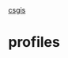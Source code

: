 <!-- the Menu -->
<link rel="stylesheet" media="all" href="../../styles.css" />
<div id="logo"><a href="https://csgis.de">csgis</a></div>
<div id="menu"></div>
<script src="../menu.js"></script>
<!-- the Menu -->



# profiles
